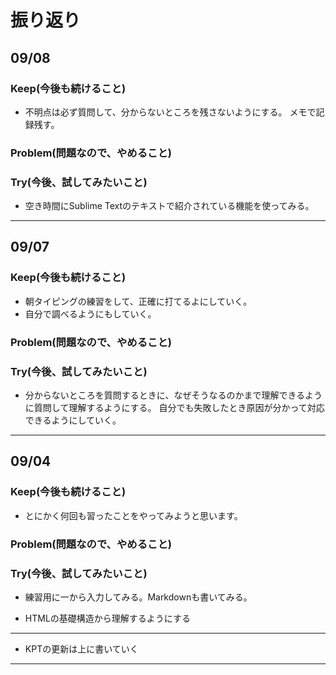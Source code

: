 # 振り返り

## 09/08

### Keep(今後も続けること)

- 不明点は必ず質問して、分からないところを残さないようにする。  メモで記録残す。

### Problem(問題なので、やめること)


### Try(今後、試してみたいこと)

- 空き時間にSublime Textのテキストで紹介されている機能を使ってみる。

---

## 09/07

### Keep(今後も続けること)

- 朝タイピングの練習をして、正確に打てるよにしていく。  
- 自分で調べるようにもしていく。  

### Problem(問題なので、やめること)


### Try(今後、試してみたいこと)

- 分からないところを質問するときに、なぜそうなるのかまで理解できるように質問して理解するようにする。  自分でも失敗したとき原因が分かって対応できるようにしていく。

---

## 09/04

### Keep(今後も続けること)

- とにかく何回も習ったことをやってみようと思います。

### Problem(問題なので、やめること)


### Try(今後、試してみたいこと)


- 練習用に一から入力してみる。Markdownも書いてみる。

- HTMLの基礎構造から理解するようにする

***

- KPTの更新は上に書いていく

---
